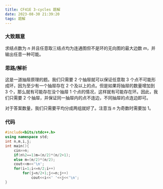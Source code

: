 ```yaml
---
title: CF41E 3-cycles 题解
date: 2023-08-30 21:39:20
tags: 题解
---
```


### 大致题意
求结点数为 $n$ 并且任意取三结点均为连通图但不是环的无向图的最大边数 $m$，并输出任意一种可能。
### 思路/解析
这是一道抽屉原理的题。我们只需要 $2$ 个抽屉就可以保证任意取 $3$ 个点不可能形成环，因为至少有一个抽屉存在 $2$ 个及以上的点。但是如果将抽屉的数量增加到 $3$ 个，那么就有可能存在没个抽屉 $1$ 个点的情况，这样就有可能存在环。因此，我们只需要 $2$ 个抽屉，并保证同一抽屉内的点不连边，不同抽屉的点连边即可。

对于答案数量，我们只需要平均分成两组就好了。注意当 $n$ 为奇数时需要加 $1$。
### 代码
```cpp
#include<bits/stdc++.h>
using namespace std;
int n,m,i,j;
int main(){
	cin>>n;
	if(n%2==1)m=(n/2)*(n/2+1);
	else m=(n/2)*(n/2);
	cout<<m<<'\n';
	for(i=1;i<=n/2;i++)
		for(j=n/2+1;j<=n;j++)
			cout<<i<<' '<<j<<'\n';
}
```